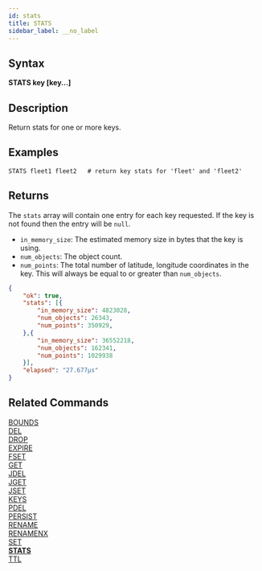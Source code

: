 ```yaml
---
id: stats
title: STATS
sidebar_label: __no_label
---
```


## Syntax

**STATS key [key...]**

## Description

Return stats for one or more keys.

## Examples

```tile38-cli
STATS fleet1 fleet2   # return key stats for 'fleet' and 'fleet2'
```


## Returns 

The `stats` array will contain one entry for each key requested. If the key is not found then the entry will be `null`.

- `in_memory_size`: The estimated memory size in bytes that the key is using.
- `num_objects`: The object count.
- `num_points`: The total number of latitude, longitude coordinates in the key. This will always be equal to or greater than `num_objects`.


```json
{
    "ok": true,
    "stats": [{
        "in_memory_size": 4823028,
        "num_objects": 26343,
        "num_points": 350929,
    },{
        "in_memory_size": 36552218,
        "num_objects": 162341,
        "num_points": 1029938
    }],
    "elapsed": "27.677µs"
}
```

## Related Commands

[BOUNDS](../commands/bounds.md)<br>
[DEL](../commands/del.md)<br>
[DROP](../commands/drop.md)<br>
[EXPIRE](../commands/expire.md)<br>
[FSET](../commands/fset.md)<br>
[GET](../commands/get.md)<br>
[JDEL](../commands/jdel.md)<br>
[JGET](../commands/jget.md)<br>
[JSET](../commands/jset.md)<br>
[KEYS](../commands/keys.md)<br>
[PDEL](../commands/pdel.md)<br>
[PERSIST](../commands/persist.md)<br>
[RENAME](../commands/rename.md)<br>
[RENAMENX](../commands/renamenx.md)<br>
[SET](../commands/set.md)<br>
**[STATS](../commands/stats.md)**<br>
[TTL](../commands/ttl.md)<br>